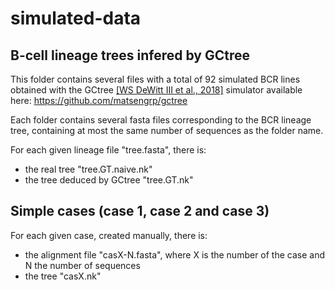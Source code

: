 # simulated-data

## B-cell lineage trees infered by GCtree

This folder contains several files with a total of 92 simulated BCR lines obtained with the GCtree [[WS DeWitt III et al., 2018]](https://academic.oup.com/mbe/article/35/5/1253/4893244) simulator available here: https://github.com/matsengrp/gctree

Each folder contains several fasta files corresponding to the BCR lineage tree, containing at most the same number of sequences as the folder name.

For each given lineage file "tree.fasta", there is:
- the real tree "tree.GT.naive.nk"
- the tree deduced by GCtree "tree.GT.nk"

## Simple cases (case 1, case 2 and case 3)

For each given case, created manually, there is:
- the alignment file "casX-N.fasta", where X is the number of the case and N the number of sequences
- the tree "casX.nk"
